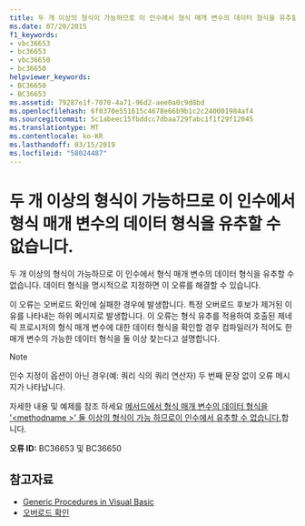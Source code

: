 ```yaml
---
title: 두 개 이상의 형식이 가능하므로 이 인수에서 형식 매개 변수의 데이터 형식을 유추할 수 없습니다.
ms.date: 07/20/2015
f1_keywords:
- vbc36653
- bc36653
- vbc36650
- bc36650
helpviewer_keywords:
- BC36650
- BC36653
ms.assetid: 79287e1f-7070-4a71-96d2-aee0a0c9d8bd
ms.openlocfilehash: 6f0370e551615c4678e66b9b1c2c240001984af4
ms.sourcegitcommit: 5c1abeec15fbddcc7dbaa729fabc1f1f29f12045
ms.translationtype: MT
ms.contentlocale: ko-KR
ms.lasthandoff: 03/15/2019
ms.locfileid: "58024487"
---
```

# <a name="data-types-of-the-type-parameters-cannot-be-inferred-from-these-arguments-because-more-than-one-type-is-possible"></a>두 개 이상의 형식이 가능하므로 이 인수에서 형식 매개 변수의 데이터 형식을 유추할 수 없습니다.
두 개 이상의 형식이 가능하므로 이 인수에서 형식 매개 변수의 데이터 형식을 유추할 수 없습니다. 데이터 형식을 명시적으로 지정하면 이 오류를 해결할 수 있습니다.  
  
 이 오류는 오버로드 확인에 실패한 경우에 발생합니다. 특정 오버로드 후보가 제거된 이유를 나타내는 하위 메시지로 발생합니다. 이 오류는 형식 유추를 적용하여 호출된 제네릭 프로시저의 형식 매개 변수에 대한 데이터 형식을 확인할 경우 컴파일러가 적어도 한 매개 변수의 가능한 데이터 형식을 둘 이상 찾는다고 설명합니다.  
  
> [!NOTE]
>  인수 지정이 옵션이 아닌 경우(예: 쿼리 식의 쿼리 연산자) 두 번째 문장 없이 오류 메시지가 나타납니다.  
  
 자세한 내용 및 예제를 참조 하세요 [메서드에서 형식 매개 변수의 데이터 형식을 '\<methodname >' 둘 이상의 형식이 가능 하므로이 인수에서 유추할 수 없습니다.](../../visual-basic/misc/bc36651-bc36654.md)합니다.  
  
 **오류 ID:** BC36653 및 BC36650  
  
## <a name="see-also"></a>참고자료

- [Generic Procedures in Visual Basic](../../visual-basic/programming-guide/language-features/data-types/generic-procedures.md)
- [오버로드 확인](../../visual-basic/programming-guide/language-features/procedures/overload-resolution.md)
